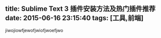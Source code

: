 title: Sublime Text 3 插件安装方法及热门插件推荐
date: 2015-06-16 23:15:40
tags: [工具,前端]
---
jiwojiowfjewofjwiofjwoefjwo
